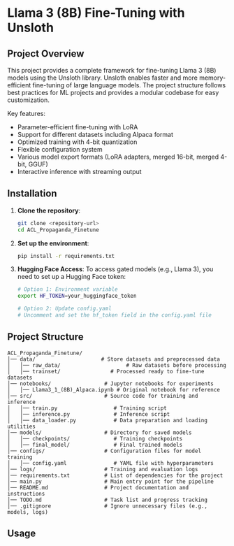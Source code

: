 # Llama 3 (8B) Fine-Tuning with Unsloth

## Project Overview

This project provides a complete framework for fine-tuning Llama 3 (8B) models using the Unsloth library. Unsloth enables faster and more memory-efficient fine-tuning of large language models. The project structure follows best practices for ML projects and provides a modular codebase for easy customization.

Key features:
- Parameter-efficient fine-tuning with LoRA
- Support for different datasets including Alpaca format
- Optimized training with 4-bit quantization
- Flexible configuration system
- Various model export formats (LoRA adapters, merged 16-bit, merged 4-bit, GGUF)
- Interactive inference with streaming output

## Installation

1. **Clone the repository**:
   ```bash
   git clone <repository-url>
   cd ACL_Propaganda_Finetune
   ```

2. **Set up the environment**:
   ```bash
   pip install -r requirements.txt
   ```

3. **Hugging Face Access**:
   To access gated models (e.g., Llama 3), you need to set up a Hugging Face token:
   ```bash
   # Option 1: Environment variable
   export HF_TOKEN=your_huggingface_token
   
   # Option 2: Update config.yaml
   # Uncomment and set the hf_token field in the config.yaml file
   ```

## Project Structure

```
ACL_Propaganda_Finetune/
│── data/                     # Store datasets and preprocessed data
│   │── raw_data/                     # Raw datasets before processing
│   │── trainset/                # Processed ready to fine-tune datasets
│── notebooks/                 # Jupyter notebooks for experiments
│   │── Llama3_1_(8B)_Alpaca.ipynb # Original notebook for reference
│── src/                       # Source code for training and inference
│   │── train.py                  # Training script
│   │── inference.py              # Inference script
│   │── data_loader.py            # Data preparation and loading utilities
│── models/                    # Directory for saved models
│   │── checkpoints/              # Training checkpoints
│   │── final_model/              # Final trained models
│── configs/                   # Configuration files for model training
│   │── config.yaml               # YAML file with hyperparameters
│── logs/                      # Training and evaluation logs
│── requirements.txt           # List of dependencies for the project
│── main.py                    # Main entry point for the pipeline
│── README.md                  # Project documentation and instructions
│── TODO.md                    # Task list and progress tracking
│── .gitignore                 # Ignore unnecessary files (e.g., models, logs)
```

## Usage
